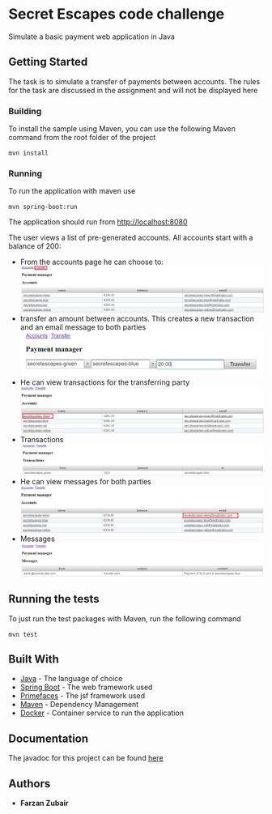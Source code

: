 # Secret Escapes code challenge

Simulate a basic payment web application in Java 

## Getting Started

The task is to simulate a transfer of payments between accounts.
The rules for the task are discussed in the assignment and will not be displayed here

### Building

To install the sample using Maven, you can use the following Maven command from the root folder of the project

```
mvn install
```

### Running

To run the application with maven use

```
mvn spring-boot:run

```

The application should run from [http://localhost:8080](http://localhost:8080)

The user views a list of pre-generated accounts. All accounts start with a balance of 200:
* From the accounts page he can choose to: 
![Homepage](/docs/transfer-nav.png?raw=true "Homepage")
* transfer an amount between accounts. This creates a new transaction and an email message to both parties
![Transfer](/docs/transfer.png?raw=true "Delete")
* He can view transactions for the transferring party
![View Transactions](/docs/transactions-nav.png?raw=true "Transactions")
* Transactions
![Transactions](/docs/transactions.png?raw=true "Transactions")
* He can view messages for both parties
![View Messages](/docs/messages-nav.png?raw=true "Transactions")
* Messages
![Messages](/docs/messages.png?raw=true "Transactions")

## Running the tests

To just run the test packages with Maven, run the following command

```
mvn test
```

## Built With

* [Java](https://www.java.com/) - The language of choice
* [Spring Boot](https://spring.io/projects/spring-boot) - The web framework used
* [Primefaces](https://www.primefaces.org/) - The jsf framework used
* [Maven](https://maven.apache.org/) - Dependency Management
* [Docker](https://www.docker.com/) - Container service to run the application

## Documentation

The javadoc for this project can be found [here](https://boccob78.github.io/PaymentManager)

## Authors

* **Farzan Zubair** 
